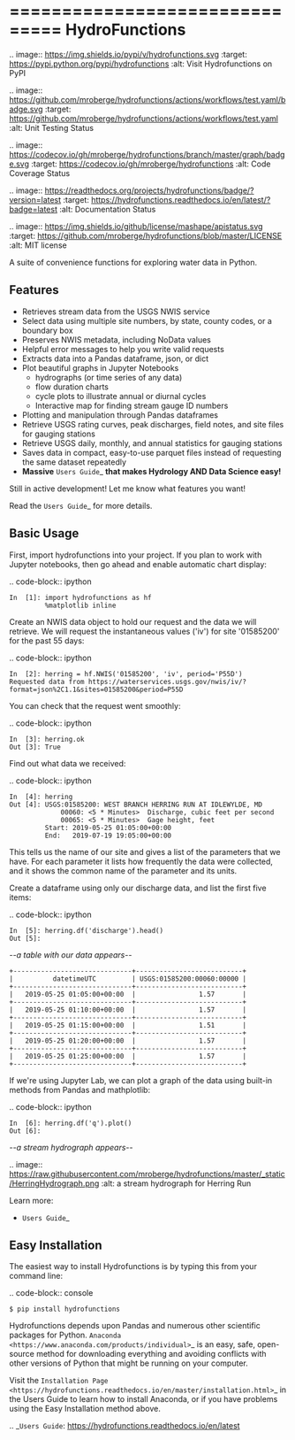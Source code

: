 ===============================
HydroFunctions
===============================

.. image:: https://img.shields.io/pypi/v/hydrofunctions.svg
        :target: https://pypi.python.org/pypi/hydrofunctions
        :alt: Visit Hydrofunctions on PyPI

.. image:: https://github.com/mroberge/hydrofunctions/actions/workflows/test.yaml/badge.svg
        :target: https://github.com/mroberge/hydrofunctions/actions/workflows/test.yaml
        :alt: Unit Testing Status

.. image:: https://codecov.io/gh/mroberge/hydrofunctions/branch/master/graph/badge.svg
        :target: https://codecov.io/gh/mroberge/hydrofunctions
        :alt: Code Coverage Status

.. image:: https://readthedocs.org/projects/hydrofunctions/badge/?version=latest
        :target: https://hydrofunctions.readthedocs.io/en/latest/?badge=latest
        :alt: Documentation Status

.. image:: https://img.shields.io/github/license/mashape/apistatus.svg
        :target: https://github.com/mroberge/hydrofunctions/blob/master/LICENSE
        :alt: MIT license

A suite of convenience functions for exploring water data in Python.

Features
--------

* Retrieves stream data from the USGS NWIS service
* Select data using multiple site numbers, by state, county codes, or a boundary box
* Preserves NWIS metadata, including NoData values
* Helpful error messages to help you write valid requests
* Extracts data into a Pandas dataframe, json, or dict
* Plot beautiful graphs in Jupyter Notebooks
   * hydrographs (or time series of any data)
   * flow duration charts
   * cycle plots to illustrate annual or diurnal cycles
   * Interactive map for finding stream gauge ID numbers
* Plotting and manipulation through Pandas dataframes
* Retrieve USGS rating curves, peak discharges, field notes, and site files for gauging stations
* Retrieve USGS daily, monthly, and annual statistics for gauging stations
* Saves data in compact, easy-to-use parquet files instead of requesting the same dataset repeatedly
* **Massive** `Users Guide`_ **that makes Hydrology AND Data Science easy!**

Still in active development! Let me know what features you want!

Read the `Users Guide`_ for more details.


Basic Usage
-----------

First, import hydrofunctions into your project. If you plan to work with Jupyter
notebooks, then go ahead and enable automatic chart display:

.. code-block:: ipython

    In  [1]: import hydrofunctions as hf
             %matplotlib inline

Create an NWIS data object to hold our request and the data we will retrieve.
We will request the instantaneous values ('iv') for site '01585200' for the
past 55 days:

.. code-block:: ipython

    In  [2]: herring = hf.NWIS('01585200', 'iv', period='P55D')
    Requested data from https://waterservices.usgs.gov/nwis/iv/?format=json%2C1.1&sites=01585200&period=P55D

You can check that the request went smoothly:

.. code-block:: ipython

    In  [3]: herring.ok
    Out [3]: True

Find out what data we received:

.. code-block:: ipython

    In  [4]: herring
    Out [4]: USGS:01585200: WEST BRANCH HERRING RUN AT IDLEWYLDE, MD
                 00060: <5 * Minutes>  Discharge, cubic feet per second
                 00065: <5 * Minutes>  Gage height, feet
             Start: 2019-05-25 01:05:00+00:00
             End:   2019-07-19 19:05:00+00:00

This tells us the name of our site and gives a list of the parameters that we
have. For each parameter it lists how frequently the data were collected, and
it shows the common name of the parameter and its units.

Create a dataframe using only our discharge data, and list the first five items:

.. code-block:: ipython

    In  [5]: herring.df('discharge').head()
    Out [5]:

*--a table with our data appears--*

    +------------------------------+---------------------------+
    |          datetimeUTC         | USGS:01585200:00060:00000 |
    +------------------------------+---------------------------+
    |   2019-05-25 01:05:00+00:00  |                1.57       |
    +------------------------------+---------------------------+
    |   2019-05-25 01:10:00+00:00  |                1.57       |
    +------------------------------+---------------------------+
    |   2019-05-25 01:15:00+00:00  |                1.51       |
    +------------------------------+---------------------------+
    |   2019-05-25 01:20:00+00:00  |                1.57       |
    +------------------------------+---------------------------+
    |   2019-05-25 01:25:00+00:00  |                1.57       |
    +------------------------------+---------------------------+

If we're using Jupyter Lab, we can plot a graph of the data using built-in methods from Pandas and mathplotlib:

.. code-block:: ipython

    In  [6]: herring.df('q').plot()
    Out [6]:

*--a stream hydrograph appears--*

.. image:: https://raw.githubusercontent.com/mroberge/hydrofunctions/master/_static/HerringHydrograph.png
   :alt: a stream hydrograph for Herring Run

Learn more:  

* `Users Guide`_


Easy Installation
-----------------

The easiest way to install Hydrofunctions is by typing this from your
command line:

.. code-block:: console

    $ pip install hydrofunctions


Hydrofunctions depends upon Pandas and numerous other scientific packages
for Python. `Anaconda <https://www.anaconda.com/products/individual>`_
is an easy, safe, open-source method for downloading everything and avoiding
conflicts with other versions of Python that might be running on your
computer.

Visit the `Installation Page <https://hydrofunctions.readthedocs.io/en/master/installation.html>`_
in the Users Guide to learn how to install
Anaconda, or if you have problems using the Easy Installation method above.


.. _`Users Guide`:  https://hydrofunctions.readthedocs.io/en/latest